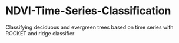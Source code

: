 # NDVI-Time-Series-Classification
Classifying deciduous and evergreen trees based on time series with ROCKET and ridge classifier
